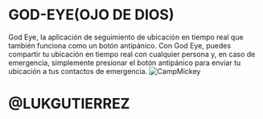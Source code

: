 # GOD-EYE(OJO DE DIOS)
God Eye, la aplicación de seguimiento de ubicación en tiempo real que también funciona como un botón antipánico. Con God Eye, puedes compartir tu ubicación en tiempo real con cualquier persona y, en caso de emergencia, simplemente presionar el botón antipánico para enviar tu ubicación a tus contactos de emergencia.
![CampMickey](https://res.cloudinary.com/dhysyvasz/image/upload/v1680558583/openia_1_oykjnt.png)
# @LUKGUTIERREZ 
